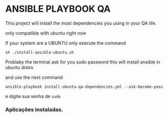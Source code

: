 # ANSIBLE PLAYBOOK QA

This project will install the most dependencies you using in your QA life. 

only compatible with ubuntu right now

If your system are a UBUNTU only execute the command 

```
sh ./install-ansible-ubuntu.sh
```
Problaby the terminal ask for you sudo password
this will install ansible in ubuntu distro

and use the next command

```
ansible-playbook install-ubuntu-qa-dependencies.yml --ask-become-pass
```

e digite sua senha de `sudo`

### Aplicações instaladas.

